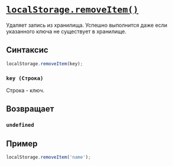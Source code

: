 # [`localStorage.removeItem()`](../index.md)

Удаляет запись из хранилища. Успешно выполнится даже если указанного ключа не существует в хранилище.

## Синтаксис

```js
localStorage.removeItem(key);
```

### `key (Строка)`

Строка - ключ.

## Возвращает

### `undefined`

## Пример

```js
localStorage.removeItem('name');
```
